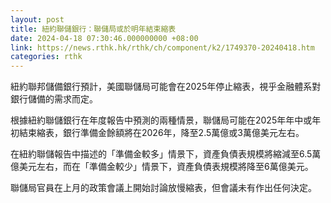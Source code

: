```yaml
---
layout: post
title: 紐約聯儲銀行：聯儲局或於明年結束縮表
date: 2024-04-18 07:30:46.000000000 +08:00
link: https://news.rthk.hk/rthk/ch/component/k2/1749370-20240418.htm
categories: rthk
---
```


紐約聯邦儲備銀行預計，美國聯儲局可能會在2025年停止縮表，視乎金融體系對銀行儲備的需求而定。

根據紐約聯儲銀行在年度報告中預測的兩種情景，聯儲局可能在2025年年中或年初結束縮表，銀行準備金餘額將在2026年，降至2.5萬億或3萬億美元左右。

在紐約聯儲報告中描述的「準備金較多」情景下，資產負債表規模將縮減至6.5萬億美元左右，而在「準備金較少」情景下，資產負債表規模將降至6萬億美元。

聯儲局官員在上月的政策會議上開始討論放慢縮表，但會議未有作出任何決定。
